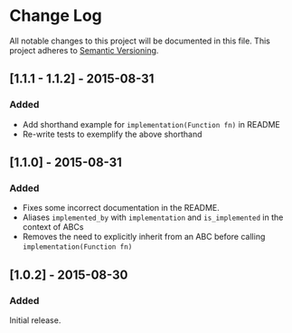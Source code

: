 # Change Log
All notable changes to this project will be documented in this file.
This project adheres to [Semantic Versioning](http://semver.org/).

## [1.1.1 - 1.1.2] - 2015-08-31
### Added
* Add shorthand example for `implementation(Function fn)` in README
* Re-write tests to exemplify the above shorthand 

## [1.1.0] - 2015-08-31
### Added
* Fixes some incorrect documentation in the README.
* Aliases `implemented_by` with `implementation` and `is_implemented` in the context of ABCs
* Removes the need to explicitly inherit from an ABC before calling `implementation(Function fn)`

## [1.0.2] - 2015-08-30
### Added
Initial release.
